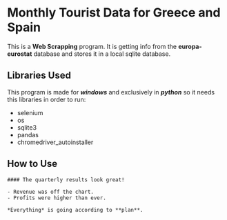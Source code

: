 # Monthly Tourist Data for Greece and Spain

This is a **Web Scrapping** program. It is getting info from the **europa-eurostat** database and stores it in a local sqlite database.

## Libraries Used

This program is made for **_windows_** and exclusively in **_python_** so it needs this libraries in order to run:

- selenium
- os
- sqlite3
- pandas
- chromedriver_autoinstaller

## How to Use

```
#### The quarterly results look great!

- Revenue was off the chart.
- Profits were higher than ever.

*Everything* is going according to **plan**.
```
